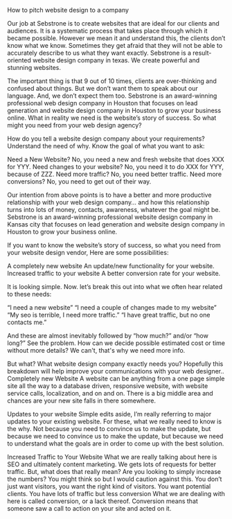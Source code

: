 How to pitch website design to a company

Our job at Sebstrone is to create websites that are ideal for our clients and audiences. It is a systematic process that takes place through which it became possible.  However we mean it and understand this, the clients don’t know what we know. Sometimes they get afraid that they will not be able to accurately describe to us what they want exactly. Sebstrone is a result-oriented website design company in texas. We create powerful and stunning websites.



The important thing is that 9 out of 10 times, clients are over-thinking and confused about things. But we don’t want them to speak about our language. And, we don’t expect them too. Sebstrone is an award-winning professional web design company in Houston that focuses on lead generation and website design company in Houston to grow your business online. What in reality we need is the website’s story of success. So what might you need from your web design agency? 

How do you tell a website design company about your requirements?
Understand the need of why. Know the goal of what you want to ask:

Need a New Website? No, you need a new and fresh website that does XXX for YYY. 
Need changes to your website? No, you need it to do XXX for YYY, because of ZZZ. 
Need more traffic? No, you need better traffic. 
Need more conversions? No, you need to get out of their way. 

Our intention from above points is to have a better and more productive relationship with your web design company… and how this relationship turns into lots of money, contacts, awareness, whatever the goal might be. Sebstrone is an award-winning professional website design company in Kansas city that focuses on lead generation and website design company in Houston to grow your business online. 

If you want to know the website’s story of success, so what you need from your website design vendor, Here are some possibilities: 

A completely new website
An update/new functionality for your website.
Increased traffic to your website
A better conversion rate for your website. 

It is looking simple. Now. let’s break this out into what we often hear related to these needs:

“I need a new website”
“I need a couple of changes made to my website”
“My seo is terrible, I need more traffic.”
“I have great traffic, but no one contacts me.”

And these are almost inevitably followed by “how much?” and/or “how long?” See the problem. How can we decide possible estimated cost or time without more details? We can't, that's why we need more info.

But what? What website design company exactly needs you?
Hopefully this breakdown will help improve your communications with your web designer..
Completely new Website
A website can be anything from a one page simple site all the way to a database driven, responsive website, with website service calls, localization, and on and on. There is a big middle area and chances are your new site falls in there somewhere. 

Updates to your website
Simple edits aside, I’m really referring to major updates to your existing website. For these, what we really need to know is the why. Not because you need to convince us to make the update, but because we need to convince us to make the update, but because we need to understand what the goals are in order to come up with the best solution.

Increased Traffic to Your Website
What we are really talking about here is SEO and ultimately content marketing. We gets lots of requests for better traffic. But, what does that really mean? Are you looking to simply increase the numbers? You might think so but I would caution against this. You don’t just want visitors, you want the right kind of visitors. You want potential clients.
You have lots of traffic but less conversion
What we are dealing with here is called conversion, or a lack thereof. Conversion means that someone saw a call to action on your site and acted on it.
 
 
 


 
 
 



 
 

